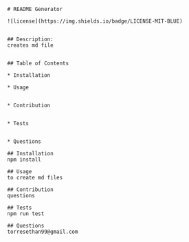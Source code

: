 

    # README Generator

    ![license](https://img.shields.io/badge/LICENSE-MIT-BLUE)
    

    ## Description:
    creates md file


    ## Table of Contents 
  
    * Installation

    * Usage


    * Contribution


    * Tests


    * Questions
    
    ## Installation
    npm install

    ## Usage
    to create md files

    ## Contribution
    questions

    ## Tests
    npm run test

    ## Questions
    torresethan99@gmail.com
    
    
    
    